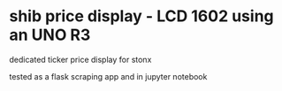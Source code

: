 # shib price display - LCD 1602 using an UNO R3

dedicated ticker price display for stonx

tested as a flask scraping app and in jupyter notebook
